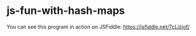 # js-fun-with-hash-maps

You can see this program in action on JSFiddle:
https://jsfiddle.net/7cLjzjof/